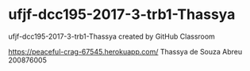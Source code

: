 # ufjf-dcc195-2017-3-trb1-Thassya
ufjf-dcc195-2017-3-trb1-Thassya created by GitHub Classroom

https://peaceful-crag-67545.herokuapp.com/
Thassya de Souza Abreu
200876005
